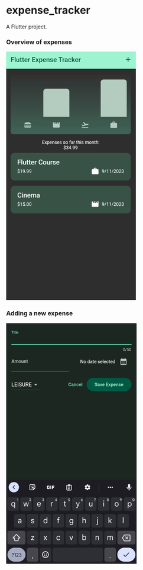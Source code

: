 # expense_tracker
A Flutter project.

### Overview of expenses
![The initial page](https://github.com/z-rayc/expense_tracker/blob/main/docs/screenshot_1.png)

### Adding a new expense
![The page for adding a new expense](https://github.com/z-rayc/expense_tracker/blob/main/docs/screenshot_2.png)

